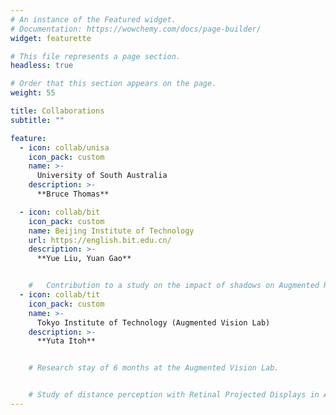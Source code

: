```yaml
---
# An instance of the Featured widget.
# Documentation: https://wowchemy.com/docs/page-builder/
widget: featurette

# This file represents a page section.
headless: true

# Order that this section appears on the page.
weight: 55

title: Collaborations
subtitle: ""

feature:
  - icon: collab/unisa
    icon_pack: custom
    name: >-
      University of South Australia
    description: >-
      **Bruce Thomas**

  - icon: collab/bit
    icon_pack: custom
    name: Beijing Institute of Technology
    url: https://english.bit.edu.cn/
    description: >-
      **Yue Liu, Yuan Gao**


    #   Contribution to a study on the impact of shadows on Augmented Reality perception  
  - icon: collab/tit
    icon_pack: custom
    name: >-
      Tokyo Institute of Technology (Augmented Vision Lab)
    description: >-
      **Yuta Itoh**


    # Research stay of 6 months at the Augmented Vision Lab.


    # Study of distance perception with Retinal Projected Displays in Augmented Reality.
---
```

